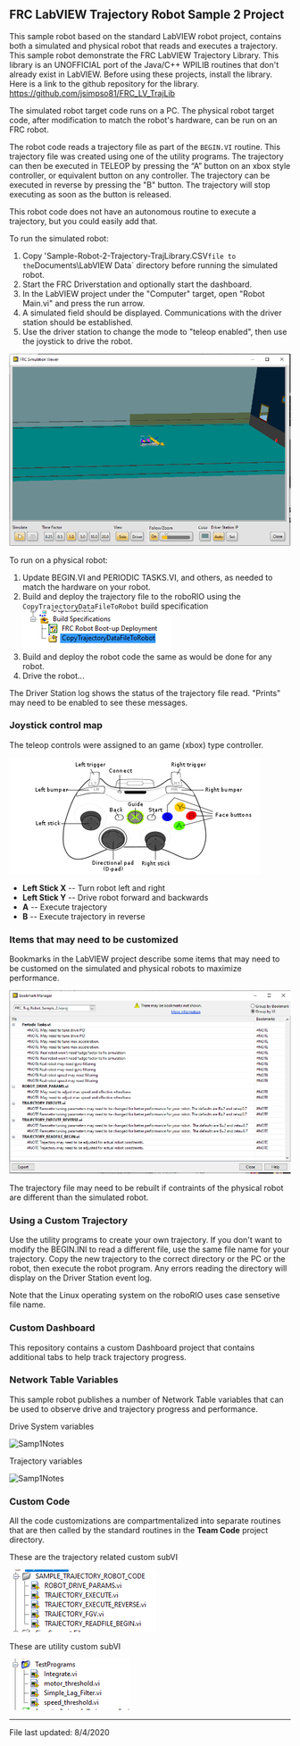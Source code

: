 ## FRC LabVIEW Trajectory Robot Sample 2 Project

This sample robot based on the standard LabVIEW robot project, contains both a simulated and physical robot that reads and executes a trajectory.  This sample robot demonstrate the FRC LabVIEW Trajectory Library.  This library is an UNOFFICIAL port of the Java/C++ 
WPILIB routines that don't already exist in LabVIEW.  Before using these projects, install the library.  Here is a link to the github repository for the library.  https://github.com/jsimpso81/FRC_LV_TrajLib

The simulated robot target code runs on a PC.  The physical robot target code, after modification to match the robot's hardware, can be run on an FRC robot.  

The robot code reads a trajectory file as part of the `BEGIN.VI` routine. This trajectory file was created using one of the utility programs.  The trajectory can then be executed in TELEOP by pressing the “A” button on an xbox style controller, or equivalent button on any controller.  The trajectory can be executed in reverse by pressing the "B" button.  The trajectory will stop executing as soon as the button is released.

This robot code does not have an autonomous routine to execute a trajectory, but you could easily add that.

To run the simulated robot:
1. Copy 'Sample-Robot-2-Trajectory-TrajLibrary.CSV` file to the `Documents\LabVIEW Data` directory before running the simulated robot.
1. Start the FRC Driverstation and optionally start the dashboard.
1. In the LabVIEW project under the "Computer" target, open "Robot Main.vi" and press the run arrow.
1. A simulated field should be displayed.  Communications with the driver station should be established.
1. Use the driver station to change the mode to "teleop enabled", then use the joystick to drive the robot.

![simulation!](images/sim_robot.PNG)

To run on a physical robot:
1. Update BEGIN.VI and PERIODIC TASKS.VI, and others, as needed to match the hardware on your robot.
1. Build and deploy the trajectory file to the roboRIO using the `CopyTrajectoryDataFileToRobot` build specification
![Samp2 Build!](images/Sample2_BuildSpec.PNG)
1. Build and deploy the robot code the same as would be done for any robot.
1. Drive the robot...

The Driver Station log shows the status of the trajectory file read.  "Prints" may need to be enabled to see these messages.

### Joystick control map

The teleop controls were assigned to an game (xbox) type controller.

![joystick!](images/xbox-360_controller.png)

- **Left Stick X** -- Turn robot left and right
- **Left Stick Y** -- Drive robot forward and backwards
- **A** -- Execute trajectory
- **B** -- Execute trajectory in reverse

### Items that may need to be customized

Bookmarks in the LabVIEW project describe some items that may need to be customed on the simulated and physical robots to maximize performance.  

![Samp1Notes](images/sample2_bookmarks.PNG)

The trajectory file may need to be rebuilt if contraints of the physical robot are different than the simulated robot.

### Using a Custom Trajectory

Use the utility programs to create your own trajectory.  If you don't want to modify the BEGIN.INI to read a different file, use the same file name for your trajectory.  Copy the new trajectory to the correct directory or the PC or the robot, then execute the robot program.  Any errors reading the directory will display on the Driver Station event log.

Note that the Linux operating system on the roboRIO uses case sensetive file name.

### Custom Dashboard

This repository contains a custom Dashboard project that contains additional tabs to help track trajectory progress.

### Network Table Variables

This sample robot publishes a number of Network Table variables that can be used to observe drive and trajectory progress and performance.

Drive System variables

![Samp1Notes](images/sample_2_dash_drive.PNG)

Trajectory variables

![Samp1Notes](images/sample_2_dash_traj.PNG)

### Custom Code

All the code customizations are compartmentalized into separate routines that are then called by the standard 
routines in the **Team Code** project directory.

These are the trajectory related custom subVI

![Samp1code](images/sample_2_traj_code.PNG)

These are utility custom subVI

![Samp1code](images/sample_2_misc_code.PNG)


---
File last updated: 8/4/2020
